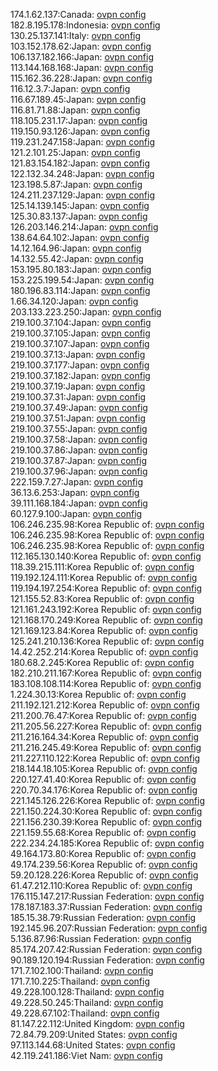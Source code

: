 174.1.62.137:Canada: [ovpn config](vpn/174_1_62_137.ovpn)  
182.8.195.178:Indonesia: [ovpn config](vpn/182_8_195_178.ovpn)  
130.25.137.141:Italy: [ovpn config](vpn/130_25_137_141.ovpn)  
103.152.178.62:Japan: [ovpn config](vpn/103_152_178_62.ovpn)  
106.137.182.166:Japan: [ovpn config](vpn/106_137_182_166.ovpn)  
113.144.168.168:Japan: [ovpn config](vpn/113_144_168_168.ovpn)  
115.162.36.228:Japan: [ovpn config](vpn/115_162_36_228.ovpn)  
116.12.3.7:Japan: [ovpn config](vpn/116_12_3_7.ovpn)  
116.67.189.45:Japan: [ovpn config](vpn/116_67_189_45.ovpn)  
116.81.71.88:Japan: [ovpn config](vpn/116_81_71_88.ovpn)  
118.105.231.17:Japan: [ovpn config](vpn/118_105_231_17.ovpn)  
119.150.93.126:Japan: [ovpn config](vpn/119_150_93_126.ovpn)  
119.231.247.158:Japan: [ovpn config](vpn/119_231_247_158.ovpn)  
121.2.101.25:Japan: [ovpn config](vpn/121_2_101_25.ovpn)  
121.83.154.182:Japan: [ovpn config](vpn/121_83_154_182.ovpn)  
122.132.34.248:Japan: [ovpn config](vpn/122_132_34_248.ovpn)  
123.198.5.87:Japan: [ovpn config](vpn/123_198_5_87.ovpn)  
124.211.237.129:Japan: [ovpn config](vpn/124_211_237_129.ovpn)  
125.14.139.145:Japan: [ovpn config](vpn/125_14_139_145.ovpn)  
125.30.83.137:Japan: [ovpn config](vpn/125_30_83_137.ovpn)  
126.203.146.214:Japan: [ovpn config](vpn/126_203_146_214.ovpn)  
138.64.64.102:Japan: [ovpn config](vpn/138_64_64_102.ovpn)  
14.12.164.96:Japan: [ovpn config](vpn/14_12_164_96.ovpn)  
14.132.55.42:Japan: [ovpn config](vpn/14_132_55_42.ovpn)  
153.195.80.183:Japan: [ovpn config](vpn/153_195_80_183.ovpn)  
153.225.199.54:Japan: [ovpn config](vpn/153_225_199_54.ovpn)  
180.196.83.114:Japan: [ovpn config](vpn/180_196_83_114.ovpn)  
1.66.34.120:Japan: [ovpn config](vpn/1_66_34_120.ovpn)  
203.133.223.250:Japan: [ovpn config](vpn/203_133_223_250.ovpn)  
219.100.37.104:Japan: [ovpn config](vpn/219_100_37_104.ovpn)  
219.100.37.105:Japan: [ovpn config](vpn/219_100_37_105.ovpn)  
219.100.37.107:Japan: [ovpn config](vpn/219_100_37_107.ovpn)  
219.100.37.13:Japan: [ovpn config](vpn/219_100_37_13.ovpn)  
219.100.37.177:Japan: [ovpn config](vpn/219_100_37_177.ovpn)  
219.100.37.182:Japan: [ovpn config](vpn/219_100_37_182.ovpn)  
219.100.37.19:Japan: [ovpn config](vpn/219_100_37_19.ovpn)  
219.100.37.31:Japan: [ovpn config](vpn/219_100_37_31.ovpn)  
219.100.37.49:Japan: [ovpn config](vpn/219_100_37_49.ovpn)  
219.100.37.51:Japan: [ovpn config](vpn/219_100_37_51.ovpn)  
219.100.37.55:Japan: [ovpn config](vpn/219_100_37_55.ovpn)  
219.100.37.58:Japan: [ovpn config](vpn/219_100_37_58.ovpn)  
219.100.37.86:Japan: [ovpn config](vpn/219_100_37_86.ovpn)  
219.100.37.87:Japan: [ovpn config](vpn/219_100_37_87.ovpn)  
219.100.37.96:Japan: [ovpn config](vpn/219_100_37_96.ovpn)  
222.159.7.27:Japan: [ovpn config](vpn/222_159_7_27.ovpn)  
36.13.6.253:Japan: [ovpn config](vpn/36_13_6_253.ovpn)  
39.111.168.184:Japan: [ovpn config](vpn/39_111_168_184.ovpn)  
60.127.9.100:Japan: [ovpn config](vpn/60_127_9_100.ovpn)  
106.246.235.98:Korea Republic of: [ovpn config](vpn/106_246_235_98.ovpn)  
106.246.235.98:Korea Republic of: [ovpn config](vpn/106_246_235_98.ovpn)  
106.246.235.98:Korea Republic of: [ovpn config](vpn/106_246_235_98.ovpn)  
112.165.130.140:Korea Republic of: [ovpn config](vpn/112_165_130_140.ovpn)  
118.39.215.111:Korea Republic of: [ovpn config](vpn/118_39_215_111.ovpn)  
119.192.124.111:Korea Republic of: [ovpn config](vpn/119_192_124_111.ovpn)  
119.194.197.254:Korea Republic of: [ovpn config](vpn/119_194_197_254.ovpn)  
121.155.52.83:Korea Republic of: [ovpn config](vpn/121_155_52_83.ovpn)  
121.161.243.192:Korea Republic of: [ovpn config](vpn/121_161_243_192.ovpn)  
121.168.170.249:Korea Republic of: [ovpn config](vpn/121_168_170_249.ovpn)  
121.169.123.84:Korea Republic of: [ovpn config](vpn/121_169_123_84.ovpn)  
125.241.210.136:Korea Republic of: [ovpn config](vpn/125_241_210_136.ovpn)  
14.42.252.214:Korea Republic of: [ovpn config](vpn/14_42_252_214.ovpn)  
180.68.2.245:Korea Republic of: [ovpn config](vpn/180_68_2_245.ovpn)  
182.210.211.167:Korea Republic of: [ovpn config](vpn/182_210_211_167.ovpn)  
183.108.108.114:Korea Republic of: [ovpn config](vpn/183_108_108_114.ovpn)  
1.224.30.13:Korea Republic of: [ovpn config](vpn/1_224_30_13.ovpn)  
211.192.121.212:Korea Republic of: [ovpn config](vpn/211_192_121_212.ovpn)  
211.200.76.47:Korea Republic of: [ovpn config](vpn/211_200_76_47.ovpn)  
211.205.56.227:Korea Republic of: [ovpn config](vpn/211_205_56_227.ovpn)  
211.216.164.34:Korea Republic of: [ovpn config](vpn/211_216_164_34.ovpn)  
211.216.245.49:Korea Republic of: [ovpn config](vpn/211_216_245_49.ovpn)  
211.227.110.122:Korea Republic of: [ovpn config](vpn/211_227_110_122.ovpn)  
218.144.18.105:Korea Republic of: [ovpn config](vpn/218_144_18_105.ovpn)  
220.127.41.40:Korea Republic of: [ovpn config](vpn/220_127_41_40.ovpn)  
220.70.34.176:Korea Republic of: [ovpn config](vpn/220_70_34_176.ovpn)  
221.145.126.226:Korea Republic of: [ovpn config](vpn/221_145_126_226.ovpn)  
221.150.224.30:Korea Republic of: [ovpn config](vpn/221_150_224_30.ovpn)  
221.156.230.39:Korea Republic of: [ovpn config](vpn/221_156_230_39.ovpn)  
221.159.55.68:Korea Republic of: [ovpn config](vpn/221_159_55_68.ovpn)  
222.234.24.185:Korea Republic of: [ovpn config](vpn/222_234_24_185.ovpn)  
49.164.173.80:Korea Republic of: [ovpn config](vpn/49_164_173_80.ovpn)  
49.174.239.56:Korea Republic of: [ovpn config](vpn/49_174_239_56.ovpn)  
59.20.128.226:Korea Republic of: [ovpn config](vpn/59_20_128_226.ovpn)  
61.47.212.110:Korea Republic of: [ovpn config](vpn/61_47_212_110.ovpn)  
176.115.147.217:Russian Federation: [ovpn config](vpn/176_115_147_217.ovpn)  
178.187.183.37:Russian Federation: [ovpn config](vpn/178_187_183_37.ovpn)  
185.15.38.79:Russian Federation: [ovpn config](vpn/185_15_38_79.ovpn)  
192.145.96.207:Russian Federation: [ovpn config](vpn/192_145_96_207.ovpn)  
5.136.87.96:Russian Federation: [ovpn config](vpn/5_136_87_96.ovpn)  
85.174.207.42:Russian Federation: [ovpn config](vpn/85_174_207_42.ovpn)  
90.189.120.194:Russian Federation: [ovpn config](vpn/90_189_120_194.ovpn)  
171.7.102.100:Thailand: [ovpn config](vpn/171_7_102_100.ovpn)  
171.7.10.225:Thailand: [ovpn config](vpn/171_7_10_225.ovpn)  
49.228.100.128:Thailand: [ovpn config](vpn/49_228_100_128.ovpn)  
49.228.50.245:Thailand: [ovpn config](vpn/49_228_50_245.ovpn)  
49.228.67.102:Thailand: [ovpn config](vpn/49_228_67_102.ovpn)  
81.147.22.112:United Kingdom: [ovpn config](vpn/81_147_22_112.ovpn)  
72.84.79.209:United States: [ovpn config](vpn/72_84_79_209.ovpn)  
97.113.144.68:United States: [ovpn config](vpn/97_113_144_68.ovpn)  
42.119.241.186:Viet Nam: [ovpn config](vpn/42_119_241_186.ovpn)  
